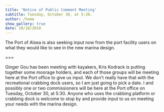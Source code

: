 ```yaml
---
title: 'Notice of Public Comment Meeting'
subtitle: Tuesday, October 30, at 5:30. 
author: /home
show_gallery: true
date: 10/18/2018
---
```



The Port of Alsea is also seeking input now from the port facility users on what they would like to see in the new marina design. 

===

Ginger Gou has been meeting with kayakers, Kris Kodrack is putting together some moorage holders, and each of those groups will be meeting here at the Port office to give us input. We don't really have that with the recreational crabbing dock users, so I am just going to pick a date. I and possibly one or two commissioners will be here at the Port office on Tuesday, October 30, at 5:30. Anyone who uses the crabbing platform or crabbing dock is welcome to stop by and provide input to us on meeting your needs with the marina design.
